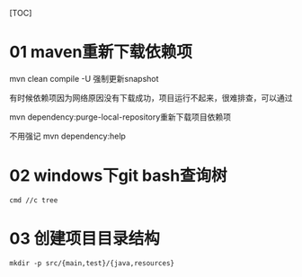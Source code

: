 [TOC]

# 01 maven重新下载依赖项

mvn clean compile -U 强制更新snapshot

有时候依赖项因为网络原因没有下载成功，项目运行不起来，很难排查，可以通过

mvn dependency:purge-local-repository重新下载项目依赖项

不用强记 mvn dependency:help

# 02  windows下git bash查询树

```shell
cmd //c tree
```

# 03 创建项目目录结构

```shell
mkdir -p src/{main,test}/{java,resources}
```

